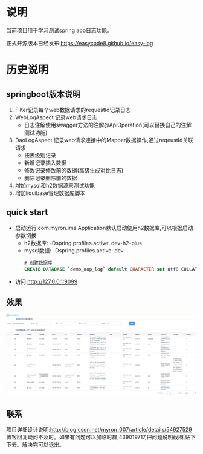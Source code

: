 # 说明
当前项目用于学习测试spring aop日志功能。

正式开源版本已经发布:https://easycode8.github.io/easy-log

# 历史说明
## springboot版本说明
1. Filter记录每个web数据请求的requestId记录日志
2. WebLogAspect 记录web请求日志
    - 日志注解使用swagger方法的注解@ApiOperation(可以替换自己的注解测试功能)
3. DaoLogAspect 记录web请求连接中的Mapper数据操作,通过reqeustId关联请求
    - 按表级别记录
    - 新增记录插入数据
    - 修改记录修改前的数据(高级生成对比日志)
    - 删除记录删除前的数据
4. 增加mysql和h2数据源来测试功能
5. 增加liquibase管理数据库脚本

## quick start


- 启动运行:com.myron.ims.Application默认启动使用h2数据库,可以根据启动参数切换
  - h2数据库: -Dspring.profiles.active: dev-h2-plus
  - mysql数据: -Dspring.profiles.active: dev
    ```sql
    # 创建数据库
    CREATE DATABASE `demo_aop_log` default CHARACTER set utf8 COLLATE utf8_unicode_ci;
    ```
- 访问:http://127.0.0.1:9099

## 效果
![](./docs/img/demo.png)
## 联系    
项目详细设计说明:http://blog.csdn.net/myron_007/article/details/54927529
博客回复疑问不及时。如果有问题可以加临时群,439019717,把问题说明截图,贴下下去。解决完可以退出。
